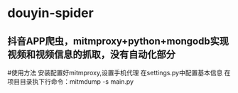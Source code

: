 # douyin-spider
抖音APP爬虫，mitmproxy+python+mongodb实现视频和视频信息的抓取，没有自动化部分
------------------------------------------------
#使用方法
安装配置好mitmproxy,设置手机代理
在settings.py中配置基本信息
在项目目录执下行命令：mitmdump -s main.py



